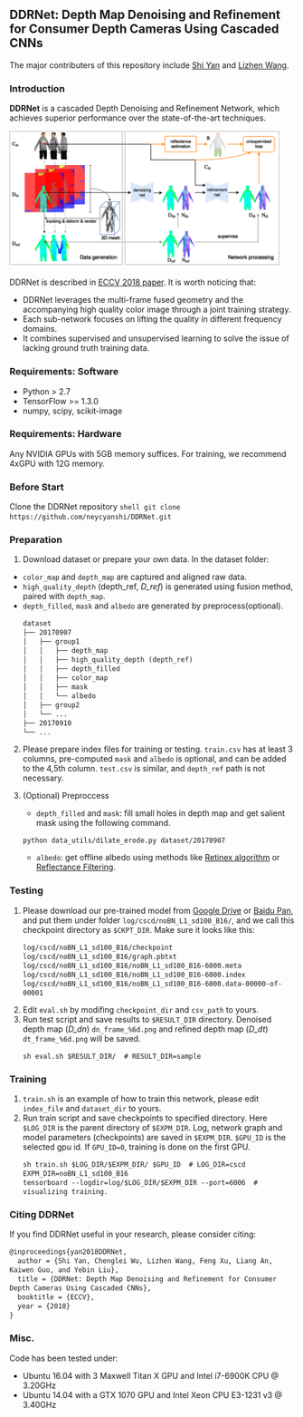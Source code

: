 ## DDRNet: Depth Map Denoising and Refinement for Consumer Depth Cameras Using Cascaded CNNs
The major contributers of this repository include [Shi Yan](https://github.com/neycyanshi) and [Lizhen Wang](https://github.com/LizhenWangT).

### Introduction
**DDRNet** is a cascaded Depth Denoising and Refinement Network, which achieves superior performance over the state-of-the-art techniques.

<img src="dataset/pipe.png">

DDRNet is described in [ECCV 2018 paper](https://null). It is worth noticing that:
- DDRNet leverages the multi-frame fused geometry and the accompanying high quality color image through a joint training strategy.
- Each sub-network focuses on lifting the quality in different frequency domains.
- It combines supervised and unsupervised learning to solve the issue of lacking ground truth training data.

### Requirements: Software
- Python > 2.7
- TensorFlow >= 1.3.0
- numpy, scipy, scikit-image

### Requirements: Hardware
Any NVIDIA GPUs with 5GB memory suffices. For training, we recommend 4xGPU with 12G memory.

### Before Start
Clone the DDRNet repository
    ```shell
    git clone https://github.com/neycyanshi/DDRNet.git
    ```

### Preparation
1. Download dataset or prepare your own data. In the dataset folder:
- `color_map` and `depth_map` are captured and aligned raw data.
- `high_quality_depth` (depth_ref, *D_ref*) is generated using fusion method, paired with `depth_map`.
- `depth_filled`, `mask` and `albedo` are generated by preprocess(optional).
    ```
    dataset
    ├── 20170907
    │   ├── group1
    │   │   ├── depth_map
    │   │   ├── high_quality_depth (depth_ref)
    │   │   ├── depth_filled
    │   │   ├── color_map
    │   │   ├── mask
    │   │   └── albedo
    │   ├── group2
    │   └── ... 
    ├── 20170910
    └── ...
    ```

2. Please prepare index files for training or testing. `train.csv` has at least 3 columns, pre-computed `mask` and `albedo` is optional, and can be added to the 4,5th column. `test.csv` is similar, and `depth_ref` path is not necessary.

3. (Optional) Preproccess
    - `depth_filled` and `mask`: fill small holes in depth map and get salient mask using the following command.
    ```shell
    python data_utils/dilate_erode.py dataset/20170907
    ```
    - `albedo`: get offline albedo using methods like [Retinex algorithm](https://github.com/lmurmann/retinex) or [Reflectance Filtering](https://github.com/tnestmeyer/reflectance-filtering).

### Testing
1. Please download our pre-trained model from [Google Drive](https://drive.google.com/open?id=10sAnwirBx4P98LpwI3Ku0v013VSQ_qEc) or [Baidu Pan](https://pan.baidu.com/s/1YRiFy3s1-vZAlt9sx9aiVw), and put them under folder `log/cscd/noBN_L1_sd100_B16/`, and we call this checkpoint directory as `$CKPT_DIR`.
    Make sure it looks like this:
    ```
    log/cscd/noBN_L1_sd100_B16/checkpoint
    log/cscd/noBN_L1_sd100_B16/graph.pbtxt
    log/cscd/noBN_L1_sd100_B16/noBN_L1_sd100_B16-6000.meta
    log/cscd/noBN_L1_sd100_B16/noBN_L1_sd100_B16-6000.index
    log/cscd/noBN_L1_sd100_B16/noBN_L1_sd100_B16-6000.data-00000-of-00001
    ```
2. Edit `eval.sh` by modifing `checkpoint_dir` and `csv_path` to yours.
3. Run test script and save results to `$RESULT_DIR` directory. Denoised depth map (*D_dn*) `dn_frame_%6d.png` and refined depth map (*D_dt*) `dt_frame_%6d.png` will be saved.
    ```shell
    sh eval.sh $RESULT_DIR/  # RESULT_DIR=sample
    ```

### Training
1. `train.sh` is an example of how to train this network, please edit `index_file` and `dataset_dir` to yours.
2. Run train script and save checkpoints to specified directory. Here `$LOG_DIR` is the parent directory of `$EXPM_DIR`. Log, network graph and model parameters (checkpoints) are saved in `$EXPM_DIR`. `$GPU_ID` is the selected gpu id. If `GPU_ID=0`, training is done on the first GPU.
    ```shell
    sh train.sh $LOG_DIR/$EXPM_DIR/ $GPU_ID  # LOG_DIR=cscd EXPM_DIR=noBN_L1_sd100_B16
    tensorboard --logdir=log/$LOG_DIR/$EXPM_DIR --port=6006  # visualizing training.
    ```

### Citing DDRNet
If you find DDRNet useful in your research, please consider citing:
```
@inproceedings{yan2018DDRNet,  
  author = {Shi Yan, Chenglei Wu, Lizhen Wang, Feng Xu, Liang An, Kaiwen Guo, and Yebin Liu},  
  title = {DDRNet: Depth Map Denoising and Refinement for Consumer Depth Cameras Using Cascaded CNNs},  
  booktitle = {ECCV},  
  year = {2018}  
}
```

### Misc.
Code has been tested under:
- Ubuntu 16.04 with 3 Maxwell Titan X GPU and Intel i7-6900K CPU @ 3.20GHz
- Ubuntu 14.04 with a GTX 1070 GPU and Intel Xeon CPU E3-1231 v3 @ 3.40GHz
